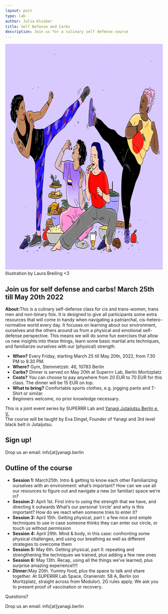 ```yaml
---
layout: post
type: lab
author: Julia Kloiber
title: Self Defense and Carbs
description: Join us for a culinary self defense course
---
```

<img src="/assets/img/blog/selfdefense.jpg" alt="Illustration of people practicing self defense and eating carbs" width="1000" height="720">
Illustration by Laura Breiling <3

<p><h2> Join us for self defense and carbs! March 25th till May 20th 2022</h2></p>
<p><b>About:</b>This is a culinary self-defense class for cis and trans-women, trans men and non-binary folx. It is designed to give all participants some extra resources that will come in handy when navigating a patriarchal, cis-hetero-normative world every day. It focuses on learning about our environment, ourselves and the others around us from a physical and emotional self-defense perspective. This means we will do some fun exercises that allow us new insights into these things, learn some basic martial arts techniques, and familiarize ourselves with our (physical) strength.</p>

<ul>
  <li><b>When?</b> Every Friday, starting March 25 till May 20th, 2022, from 7.30 PM to 9.30 PM.</li>
  <li><b>Where?</b> Gym, Steinmetzstr. 46, 10783 Berlin</li>
  <li><b>Carbs?</b> Dinner is served on May 20th at Superrrr Lab, Berlin Moritzplatz</li>
  <li><b>Costs?</b> You can choose to pay anywhere from 20 EUR to 70 EUR for this class. The dinner will be 15 EUR on top.</li>
  <li><b>What to bring?</b> Comfortable sports clothes, e.g. jogging pants and T-Shirt or similar.</li>
  <li>Beginners welcome, no prior knowledge necessary.</li>
</ul>


<p>This is a joint event series by SUPERRR Lab and <a href="https://yanagi.berlin">Yanagi Jutaijutsu Berlin e. V.</a><br>
The course will be taught by Eva Dingel, Founder of Yanagi and 3rd level black belt in Jutaijutsu.</p>
<p><h2>Sign up!</h2></p><p>Drop us an email: info[at]yanagi.berlin</p>


<p><h2>Outline of the course</h2></p>
<ul>
<li><b>Session 1:</b> March25th. Intro & getting to know each other
Familiarizing ourselves with an environment: what’s important? How can we use all our resources to figure out and navigate a new (or familiar) space we’re in?</li>
<li><b>Session 2:</b> April 1st. First intro to using the strength that we have, and directing it outwards
What’s our personal ‘circle’ and why is this important? How do we react when someone tries to enter it?</li>
<li><b>Session 3:</b> April 15th. Getting physical, part I: a few nice and simple techniques to use in case someone thinks they can enter our circle, or touch us without permission</li>
<li><b>Session 4:</b> April 29th. Mind & body, in this case: confronting some physical challenges, and using our breathing as well as different strategies to overcome them</li>
<li><b>Session 5:</b> May 6th. Getting physical, part II: repeating and strengthening the techniques we trained, plus adding a few new ones</li>
<li><b>Session 6:</b> May 13th. Recap, using all the things we’ve learned, plus surprise amazing experience!!!!</li>
<li><b>Dinner:</b>May 20th. Yummy food, plus the space to talk and share together. At SUPERRR Lab Space, Oranienstr. 58 A, Berlin (on Moritzplatz, straight across from Modulor). 2G rules apply. We ask you to present proof of vaccination or recovery.</li>
 </ul>
 
 <p>Questions?</p> Drop us an email: info[at]yanagi.berlin

 
